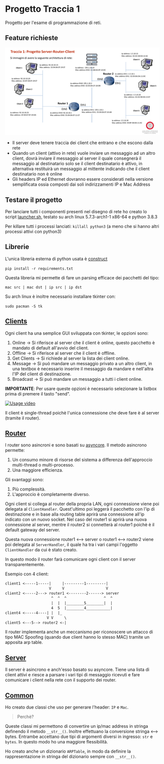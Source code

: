 # Progetto Traccia 1

Progetto per l'esame di programmazione di reti.

## Feature richieste

![](./design.png)

* Il server deve tenere traccia dei client che entrano e che escono dalla rete
* Quando un client (attivo in rete) vuole inviare un messaggio ad un altro client, dovrà
inviare il messaggio al server il quale consegnerà il messaggio al destinatario solo se il
client destinatario è attivo, in alternativa restituirà un messaggio al mittente indicando
che il client destinatario non è online
* Gli headers IP ed Ethernet dovranno essere considerati nella versione semplificata
ossia composti dai soli indirizzamenti IP e Mac Address

## Testare il progetto

Per lanciare tutti i componenti presenti nel disegno di rete ho creato lo script
[launcher.sh](./launcher.sh), testato su arch linux 5.7.3-arch1-1 x86-64 e python 3.8.3

Per killare tutti i processi lanciati: `killall python3` (a meno che si hanno altri
processi attivi con python3)

## Librerie

L'unica libreria esterna di python usata è [construct](https://pypi.org/project/construct/)

`pip install -r requirements.txt`

Questa libreria mi permette di fare un parsing efficace dei pacchetti del tipo:

```
mac src | mac dst | ip src | ip dst
```

Su arch linux è inoltre necessario installare tkinter con:

`sudo pacman -S tk`

## [Clients](./client-args.py)

Ogni client ha una semplice GUI sviluppata con tkinter, le opzioni sono:

1. Online -> Si riferisce al server che il client è online, questo pacchetto è mandato di default all'avvio del client.
2. Offline -> Si riferisce al server che il client è offline.
3. Get Clients -> Si richiede al server la lista dei client online.
4. Message -> Si può mandare un messaggio privato a un altro client, in una textbox è necessario inserire il messaggio da mandare e nell'altra l'IP del client di destinazione.
5. Broadcast -> Si può mandare un messaggio a tutti i client online.

**IMPORTANTE**: Per usare queste opzioni è necessario selezionare la listbox prima di premere il tasto "send".

[![Usage video](https://i.imgur.com/exOhTkW)](https://vimeo.com/432428646)

Il client è single-thread poichè l'unica connessione che deve fare è al server (tramite il router).

## [Router](./router1.py)

I router sono asincroni e sono basati su [asyncore](https://docs.python.org/3/library/asyncore.html).
Il metodo asincrono permette:

1. Un consumo minore di risorse del sistema a differenza dell'approccio multi-thread o multi-processo.
2. Una maggiore efficienza.

Gli svantaggi sono:

1. Più complessità.
2. L'approccio è completamente diverso.

Ogni client si collega al router della propria LAN, ogni connessione viene poi delegata al `ClientHandler`.
Quest'ultimo poi leggerà il pacchetto con l'ip di destinazione e in base alla
routing table aprirà una connessione all'ip indicato con un nuovo socket.
Nel caso del router1 si aprirà una nuova connessione al server, mentre il router2
si connetterà al router1 poichè è il default gateway del server.

Questa nuova connessione router1 <--> server o router1 <--> router2 viene poi
delegata al `ServerHandler`, il quale ha tra i vari campi l'oggetto `ClientHandler`
da cui è stato creato.

In questo modo il router farà comunicare ogni client con il server transparentemente.

Esempio con 4 client:

```
client1 <-----1-----|     |---------1---------|
                    V     V                   V
client2 <-----2---> router1 <--------2------> server
                     ^  ^  ^                 ^  ^
                     |  |  |________5________|  |
                     4  5  |________4___________|
client4 <-----4----| |  |_
                   V V     \
client5 <---5--> router2 <-|
```

Il router implementa anche un meccanismo per riconoscere un attacco di tipo MAC
Spoofing (quando due client hanno lo stesso MAC) tramite un apposita arp table.

## [Server](./server.py)

Il server è asincrono e anch'esso basato su asyncore. Tiene una lista di client
attivi e riesce a parsare i vari tipi di messaggio ricevuti e fare comunicare i
client nella rete con il supporto dei router.

## [Common](./common.py)

Ho creato due classi che uso per generare l'header: `IP` e `Mac`.

> Perchè?

Queste classi mi permettono di convertire un ip/mac address in stringa definendo il
metodo `__str__()`. Inoltre effettuano la conversione stringa <--> bytes. Entrambe
accettano due tipi di argomenti diversi in ingresso: `str` e `bytes`.
In questo modo ho una maggiore flessibilità.

Ho creato anche un dizionario `ARPTable`, in modo da definire la rappresentazione
in stringa del dizionario sempre con `__str__()`.

